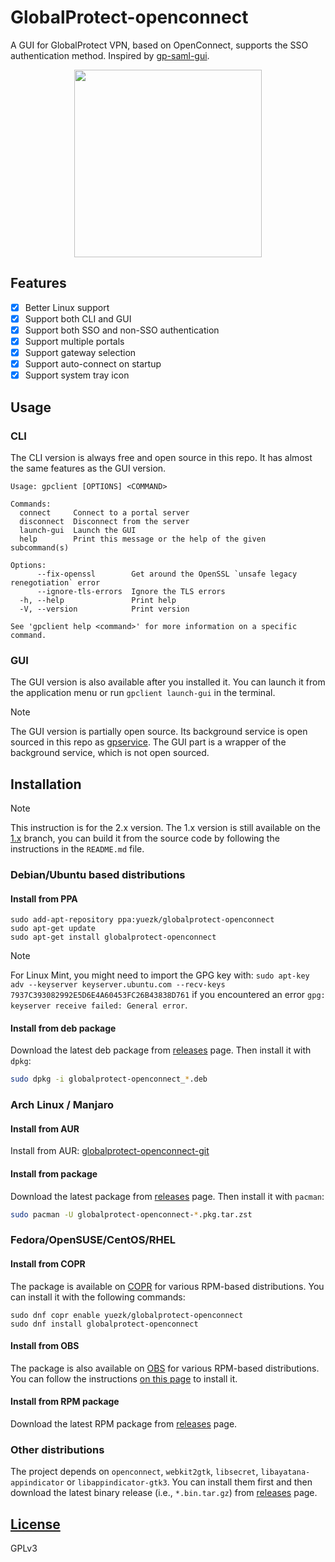 # GlobalProtect-openconnect

A GUI for GlobalProtect VPN, based on OpenConnect, supports the SSO authentication method. Inspired by [gp-saml-gui](https://github.com/dlenski/gp-saml-gui).

<p align="center">
  <img width="300" src="https://github.com/yuezk/GlobalProtect-openconnect/assets/3297602/9242df9c-217d-42ab-8c21-8f9f69cd4eb5">
</p>

## Features

- [x] Better Linux support
- [x] Support both CLI and GUI
- [x] Support both SSO and non-SSO authentication
- [x] Support multiple portals
- [x] Support gateway selection
- [x] Support auto-connect on startup
- [x] Support system tray icon

## Usage

### CLI

The CLI version is always free and open source in this repo. It has almost the same features as the GUI version.

```
Usage: gpclient [OPTIONS] <COMMAND>

Commands:
  connect     Connect to a portal server
  disconnect  Disconnect from the server
  launch-gui  Launch the GUI
  help        Print this message or the help of the given subcommand(s)

Options:
      --fix-openssl        Get around the OpenSSL `unsafe legacy renegotiation` error
      --ignore-tls-errors  Ignore the TLS errors
  -h, --help               Print help
  -V, --version            Print version

See 'gpclient help <command>' for more information on a specific command.
```

### GUI

The GUI version is also available after you installed it. You can launch it from the application menu or run `gpclient launch-gui` in the terminal.

> [!Note]
>
> The GUI version is partially open source. Its background service is open sourced in this repo as [gpservice](./apps/gpservice/). The GUI part is a wrapper of the background service, which is not open sourced.

## Installation

> [!Note]
>
> This instruction is for the 2.x version. The 1.x version is still available on the [1.x](https://github.com/yuezk/GlobalProtect-openconnect/tree/1.x) branch, you can build it from the source code by following the instructions in the `README.md` file.

### Debian/Ubuntu based distributions

#### Install from PPA

```
sudo add-apt-repository ppa:yuezk/globalprotect-openconnect
sudo apt-get update
sudo apt-get install globalprotect-openconnect
```

> [!Note]
>
> For Linux Mint, you might need to import the GPG key with: `sudo apt-key adv --keyserver keyserver.ubuntu.com --recv-keys 7937C393082992E5D6E4A60453FC26B43838D761` if you encountered an error `gpg: keyserver receive failed: General error`.

#### Install from deb package

Download the latest deb package from [releases](https://github.com/yuezk/GlobalProtect-openconnect/releases) page. Then install it with `dpkg`:

```bash
sudo dpkg -i globalprotect-openconnect_*.deb
```

### Arch Linux / Manjaro

#### Install from AUR

Install from AUR: [globalprotect-openconnect-git](https://aur.archlinux.org/packages/globalprotect-openconnect-git/)

#### Install from package

Download the latest package from [releases](https://github.com/yuezk/GlobalProtect-openconnect/releases) page. Then install it with `pacman`:

```bash
sudo pacman -U globalprotect-openconnect-*.pkg.tar.zst
```

### Fedora/OpenSUSE/CentOS/RHEL

#### Install from COPR

The package is available on [COPR](https://copr.fedorainfracloud.org/coprs/yuezk/globalprotect-openconnect/) for various RPM-based distributions. You can install it with the following commands:

```
sudo dnf copr enable yuezk/globalprotect-openconnect
sudo dnf install globalprotect-openconnect
```

#### Install from OBS

The package is also available on [OBS](https://build.opensuse.org/package/show/home:yuezk/globalprotect-openconnect) for various RPM-based distributions. You can follow the instructions [on this page](https://software.opensuse.org//download.html?project=home%3Ayuezk&package=globalprotect-openconnect) to install it.

#### Install from RPM package

Download the latest RPM package from [releases](https://github.com/yuezk/GlobalProtect-openconnect/releases) page.

### Other distributions

The project depends on `openconnect`, `webkit2gtk`, `libsecret`, `libayatana-appindicator` or `libappindicator-gtk3`. You can install them first and then download the latest binary release (i.e., `*.bin.tar.gz`) from [releases](https://github.com/yuezk/GlobalProtect-openconnect/releases) page.

## [License](./LICENSE)

GPLv3

